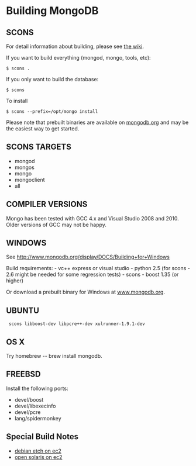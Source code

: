 
Building MongoDB
================

SCONS
---------------
        
For detail information about building, please see [the wiki](http://www.mongodb.org/display/DOCS/Building).

If you want to build everything (mongod, mongo, tools, etc):

    $ scons .

If you only want to build the database:

    $ scons
  
To install

    $ scons --prefix=/opt/mongo install

Please note that prebuilt binaries are available on [mongodb.org](http://www.mongodb.org/downloads) and may be the easiest way to get started.

SCONS TARGETS
--------------

  * mongod
  * mongos
  * mongo
  * mongoclient
  * all

COMPILER VERSIONS
--------------

  Mongo has been tested with GCC 4.x and Visual Studio 2008 and 2010.  Older versions
  of GCC may not be happy.

WINDOWS
--------------

  See http://www.mongodb.org/display/DOCS/Building+for+Windows

  Build requirements:
    - vc++ express or visual studio
    - python 2.5 (for scons - 2.6 might be needed for some regression tests)
    - scons
    - boost 1.35 (or higher)

  Or download a prebuilt binary for Windows at www.mongodb.org.

UBUNTU
--------------

     scons libboost-dev libpcre++-dev xulrunner-1.9.1-dev


OS X
--------------

Try homebrew -- brew install mongodb.


FREEBSD
--------------

Install the following ports:

  * devel/boost
  * devel/libexecinfo
  * devel/pcre
  * lang/spidermonkey


Special Build Notes
--------------
  * [debian etch on ec2](building.debian.etch.ec2.html)
  * [open solaris on ec2](building.opensolaris.ec2.html)
